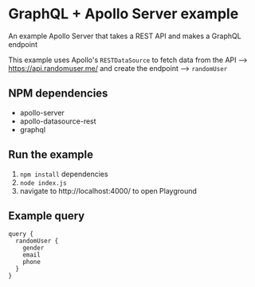 # GraphQL + Apollo Server example

An example Apollo Server that takes a REST API and makes a GraphQL endpoint

This example uses Apollo's `RESTDataSource` to fetch data from the API --> https://api.randomuser.me/ and create the endpoint --> `randomUser`

## NPM dependencies
- apollo-server
- apollo-datasource-rest
- graphql

## Run the example
1. `npm install` dependencies  
2. `node index.js`  
3. navigate to http://localhost:4000/ to open Playground  


## Example query
```
query {
  randomUser {
    gender
    email
    phone
  }
}
```